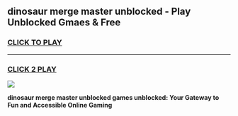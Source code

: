 
## dinosaur merge master unblocked - Play Unblocked Gmaes & Free
<h3>
<a href="https://news.freeplayer.one?title=dinosaur_merge_master_unblocked&ref=23F">CLICK TO PLAY</a></h3>
<hr>

<h3>
<a href="https://news.freeplayer.one?title=dinosaur_merge_master_unblocked&ref=23F">CLICK 2 PLAY</a>
  
</h3>

<a href="https://news.freeplayer.one?title=dinosaur_merge_master_unblocked&ref=23F/"><img src="https://clearcache.store/games.png"></a>


**dinosaur merge master unblocked games unblocked: Your Gateway to Fun and Accessible Online Gaming**
